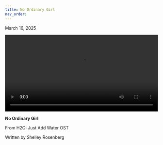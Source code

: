 ```yaml
---
title: No Ordinary Girl
nav_order:
---
```


<p class="date">March 16, 2025</p>

<video controls width="100%">
  <source src="{{site.baseurl}}/video/No Ordinary Girl.mov" type="video/mp4">
  Your browser does not support the video tag.
</video>

<b>No Ordinary Girl</b>

From H2O: Just Add Water OST

Written by Shelley Rosenberg
